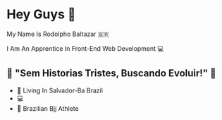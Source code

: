 # Hey Guys 👋

My Name Is Rodolpho Baltazar 🇧🇷

I Am An Apprentice In Front-End Web Development 💻

##  🧠 "Sem Historias Tristes, Buscando Evoluir!" 🧠

- 📍 Living In Salvador-Ba Brazil
- 💻 
- :martial_arts_uniform: Brazilian Bjj Athlete
